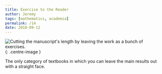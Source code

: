 ```yaml
---
title: Exercise to the Reader
author: Jeremy
tags: [mathematics, academia]
permalink: /14
date: 2018-09-12
---
```


![Cutting the manuscript's length by leaving the work as a bunch of exercises.](https://res.cloudinary.com/dh3hm8pb7/image/upload/c_scale,q_auto:best,w_615/v1535493401/ExerciseToTheReader.png){: .centre-image }

The only category of textbooks in which you can leave the main results out with a straight face.